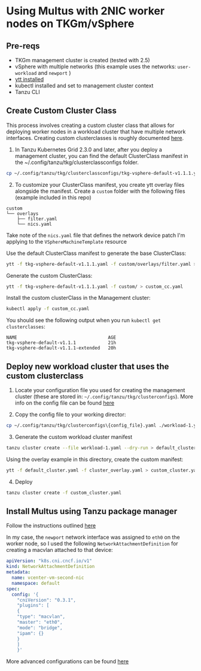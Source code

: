 # Using Multus with 2NIC worker nodes on TKGm/vSphere

## Pre-reqs
* TKGm management cluster is created (tested with 2.5)
* vSphere with multiple networks (this example uses the networks: `user-workload` and `newport` )
* [ytt installed](https://carvel.dev/ytt/docs/v0.48.0/install/)
* kubectl installed and set to management cluster context
* Tanzu CLI

## Create Custom Cluster Class
This process involves creating a custom cluster class that allows for deploying worker nodes in a workload cluster that have multiple network interfaces. Creating custom clusterclasses is roughly documented [here](https://docs.vmware.com/en/VMware-Tanzu-Kubernetes-Grid/2.4/using-tkg/workload-clusters-cclass.html).

1. In Tanzu Kubernetes Grid 2.3.0 and later, after you deploy a management cluster, you can find the default ClusterClass manifest in the ~/.config/tanzu/tkg/clusterclassconfigs folder.

```bash
cp ~/.config/tanzu/tkg/clusterclassconfigs/tkg-vsphere-default-v1.1.1.yaml .
```

2. To customize your ClusterClass manifest, you create ytt overlay files alongside the manifest. Create a `custom` folder with the following files (example included in this repo)
```
custom
└── overlays
    ├── filter.yaml
    └── nics.yaml

```
Take note of the `nics.yaml` file that defines the network device patch I'm applying to the `VSphereMachineTemplate` resource

Use the default ClusterClass manifest to generate the base ClusterClass:
```bash
ytt -f tkg-vsphere-default-v1.1.1.yaml -f custom/overlays/filter.yaml > default_cc.yaml
```

Generate the custom ClusterClass:
```bash
ytt -f tkg-vsphere-default-v1.1.1.yaml -f custom/ > custom_cc.yaml
```

Install the custom clusterClass in the Management cluster:
```bash
kubectl apply -f custom_cc.yaml
```

You should see the following output when you run `kubectl get clusterclasses`:
```
NAME                                  AGE
tkg-vsphere-default-v1.1.1            21h
tkg-vsphere-default-v1.1.1-extended   20h
```

## Deploy new workload cluster that uses the custom clusterclass

1. Locate your configuration file you used for creating the management cluster (these are stored in: `~/.config/tanzu/tkg/clusterconfigs`). More info on the config file can be found [here](https://docs.vmware.com/en/VMware-Tanzu-Kubernetes-Grid/2.4/using-tkg/workload-clusters-deploy.html#prerequisites-0)

2. Copy the config file to your working director:
```bash
cp ~/.config/tanzu/tkg/clusterconfigs\{config_file}.yaml ./workload-1.yaml
```

3. Generate the custom workload cluster manifest
```bash
tanzu cluster create --file workload-1.yaml --dry-run > default_cluster.yaml
```
Using the overlay example in this directory, create the custom manifest:
```bash
ytt -f default_cluster.yaml -f cluster_overlay.yaml > custom_cluster.yaml
```

4. Deploy
```bash
tanzu cluster create -f custom_cluster.yaml
```

## Install Multus using Tanzu package manager

Follow the instructions outlined [here](https://docs.vmware.com/en/VMware-Tanzu-Packages/2023.11.21/tanzu-packages/packages-multus-mc.html)

In my case, the `newport` network interface was assigned to `eth0` on the worker node, so I used the following `NetworkAttachmentDefinition` for creating a macvlan attached to that device:
```yaml
apiVersion: "k8s.cni.cncf.io/v1"
kind: NetworkAttachmentDefinition
metadata:
  name: vcenter-vm-second-nic
  namespace: default
spec:
  config: '{
    "cniVersion": "0.3.1",
    "plugins": [
    {
    "type": "macvlan",
    "master": "eth0",
    "mode": "bridge",
    "ipam": {}
    }
    ]
    }'
```

More advanced configurations can be found [here](https://www.cni.dev/plugins/current/)
